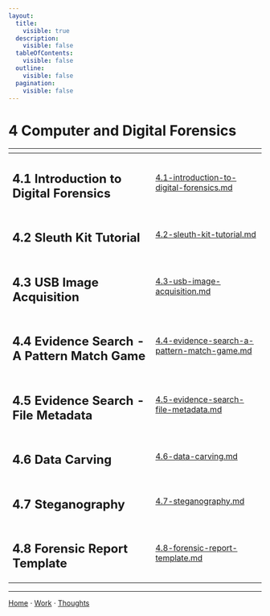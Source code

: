 ```yaml
---
layout:
  title:
    visible: true
  description:
    visible: false
  tableOfContents:
    visible: false
  outline:
    visible: false
  pagination:
    visible: false
---
```


# 4 Computer and Digital Forensics

<table data-view="cards"><thead><tr><th></th><th data-hidden data-card-target data-type="content-ref"></th></tr></thead><tbody><tr><td><h2>4.1 Introduction to Digital Forensics</h2></td><td><a href="4.1-introduction-to-digital-forensics.md">4.1-introduction-to-digital-forensics.md</a></td></tr><tr><td><h2>4.2 Sleuth Kit Tutorial</h2></td><td><a href="4.2-sleuth-kit-tutorial.md">4.2-sleuth-kit-tutorial.md</a></td></tr><tr><td><h2>4.3 USB Image Acquisition</h2></td><td><a href="4.3-usb-image-acquisition.md">4.3-usb-image-acquisition.md</a></td></tr><tr><td><h2>4.4 Evidence Search - A Pattern Match Game</h2></td><td><a href="4.4-evidence-search-a-pattern-match-game.md">4.4-evidence-search-a-pattern-match-game.md</a></td></tr><tr><td><h2>4.5 Evidence Search - File Metadata</h2></td><td><a href="4.5-evidence-search-file-metadata.md">4.5-evidence-search-file-metadata.md</a></td></tr><tr><td><h2>4.6 Data Carving</h2></td><td><a href="4.6-data-carving.md">4.6-data-carving.md</a></td></tr><tr><td><h2>4.7 Steganography</h2></td><td><a href="4.7-steganography.md">4.7-steganography.md</a></td></tr><tr><td><h2>4.8 Forensic Report Template</h2></td><td><a href="4.8-forensic-report-template.md">4.8-forensic-report-template.md</a></td></tr></tbody></table>

***

[Home](https://sophiecchen.gitbook.io/sophie-chen) ⋅ [Work](https://sophiecchen.gitbook.io/sophie-chen/work) ⋅ [Thoughts](https://sophiecchen.gitbook.io/sophie-chen/thoughts)
